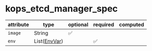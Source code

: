 # kops_etcd_manager_spec

| attribute | type | optional | required | computed |
| --- | --- | --- | --- | --- |
| `image` | String | :white_check_mark: |  |  |
| `env` | List([EnvVar](./EnvVar.generated.md)) |  | :white_check_mark: |  |
